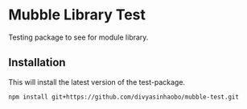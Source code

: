 # Mubble Library Test
Testing package to see for module library.


## Installation

This will install the latest version of the test-package.
```
npm install git+https://github.com/divyasinhaobo/mubble-test.git
```